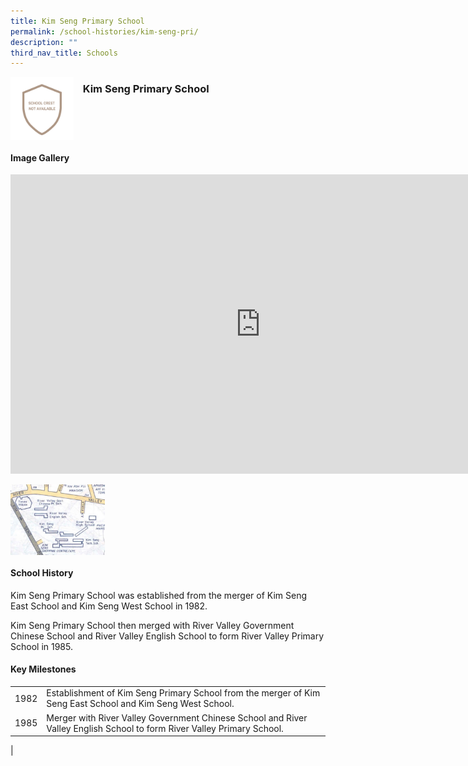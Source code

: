 ```yaml
---
title: Kim Seng Primary School
permalink: /school-histories/kim-seng-pri/
description: ""
third_nav_title: Schools
---
```

<img align="left" style="width:20%;margin-right:15px;" src="/images/kimsengpri1.png">

### **Kim Seng Primary School**

<br clear="left">

#### **Image Gallery**
<iframe src="https://docs.google.com/presentation/d/e/2PACX-1vRrVpBAKDwVV05u7SQf88Dz29wFh_ii6jXZnp6QDMmW0Voo-hTgp8B4gTTcNS1lL8U8gGPVNbkT7v4t/embed?start=false&amp;loop=true&amp;delayms=5000" frameborder="0" width="800" height="479" allowfullscreen="true"></iframe>

<p><a href="/images/kimsengpri2.jpg">  
<img align="left" style="width:30%;margin-right:15px;" src="/images/kimsengpri2.jpg">
</a></p>

<br clear="left">

#### **School History**
Kim Seng Primary School was established from the merger of Kim Seng East School and Kim Seng West School in 1982.  
  
Kim Seng Primary School then merged with River Valley Government Chinese School and River Valley English School to form River Valley Primary School in 1985.

#### **Key Milestones**

|  |  |
|:---:|---|
| 1982 | Establishment of Kim Seng Primary School from the merger of Kim Seng East School and Kim Seng West School. |
| 1985 | Merger with River Valley Government Chinese School and River Valley English School to form River Valley Primary School. |
|
